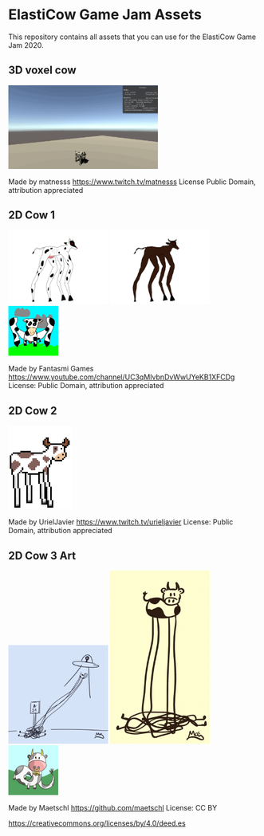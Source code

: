 # ElastiCow Game Jam Assets
This repository contains all assets that you can use for the ElastiCow Game Jam 2020. 

## 3D voxel cow 
<img src="Assets/Models/3DVoxelCow/Media/ElastivacaAsset.gif" width=300>

Made by matnesss 
https://www.twitch.tv/matnesss
License Public Domain, attribution appreciated

## 2D Cow 1
<p float="left">
    <img src="Assets/Sprites/FantasmiGames/ElastiCow.png" width=200>
    <img src="Assets/Sprites/FantasmiGames/ElastiBull.png" width=200>
    <img src="Assets/Sprites/FantasmiGames/FrontElastiCow.png" width=100>
</p>

Made by Fantasmi Games 
https://www.youtube.com/channel/UC3qMIvbnDvWwUYeKB1XFCDg
License: Public Domain, attribution appreciated

## 2D Cow 2
![](Assets/Sprites/UrielJavier/elasticow.png)

Made by UrielJavier 
https://www.twitch.tv/urieljavier
License: Public Domain, attribution appreciated

## 2D Cow 3 Art
<p float="left">
    <img src="Assets/Sprites/Maetschl/A51.png" width=200>
    <img src="Assets/Sprites/Maetschl/ElastiCowMesh.png" width=200>
    <img src="Assets/Sprites/Maetschl/Elastivaca.png" width=100>
</p>


Made by Maetschl
https://github.com/maetschl
License: CC BY 

https://creativecommons.org/licenses/by/4.0/deed.es


